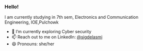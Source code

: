 ### Hello!
I am currently studying in 7th sem, Electronics and Communication Engineering, IOE,Pulchowk
- 🔭 I’m currently exploring Cyber security
- 📫 Reach out to me on LinkedIn: [@sigdelasmi](https://www.linkedin.com/in/asmita-sigdel-928788215/)
- 😄 Pronouns: she/her

